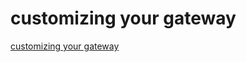 # customizing your gateway

[customizing your gateway](https://grpc-ecosystem.github.io/grpc-gateway/docs/mapping/customizing_your_gateway/)